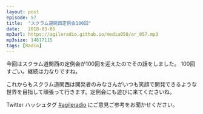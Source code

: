 ```yaml
---
layout: post
episode: 57
title:  "スクラム道関西定例会100回"
date:   2018-03-05
mp3url: https://agileradio.github.io/media050/ar_057.mp3
mp3size: 14817115
tags: [Radio]
---
```


今回はスクラム道関西の定例会が100回を迎えたのでその話をしました。
100回すごい。継続は力なりですね。  

これからもスクラム道関西は開発者のみなさんがいつも笑顔で開発できるような世界を目指して頑張って行きます。定例会にも遊びに来てくださいね。

Twitter ハッシュタグ [#agileradio](https://twitter.com/intent/tweet?hashtags=agileradio) にご意見ご参考をお聞かせください。

